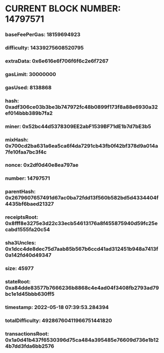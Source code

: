 # CURRENT BLOCK NUMBER: 14797571

### baseFeePerGas: 18159694923
### difficulty: 14339275608520795
### extraData: 0x6e616e6f706f6f6c2e6f7267
### gasLimit: 30000000
### gasUsed: 8138868
### hash: 0xadf306ce03b3be3b747972fc48b0899f173f8a88e6930a32ef014bbb389b7fa2
### miner: 0x52bc44d5378309EE2abF1539BF71dE1b7d7bE3b5
### mixHash: 0x700cd2ba631a6ea5ca6f4da7291cb43fb0f42bf378d9a014a7fe10faa7bc3f4c
### nonce: 0x2df0d40e8ea797ae
### number: 14797571
### parentHash: 0x2679607657491d67ac0ba72fdd13f560b582bd5d4334404f4435bf6baed21327
### receiptsRoot: 0x8fff8e3275e3d22c33ecb54613176a8f455875940d59fc25ecabd1555fa20c54
### sha3Uncles: 0x1dcc4de8dec75d7aab85b567b6ccd41ad312451b948a7413f0a142fd40d49347
### size: 45977
### stateRoot: 0xa84dde83577b7666236b8868c4e4ad04f3408fb2793ad79bc1e1d45bbb630ff5
### timestamp: 2022-05-18 07:39:53.284394
### totalDifficulty: 49286760411966751441820
### transactionsRoot: 0x1a0d41b437f6530396d75ca484a395485e76609d736e1b124b7dd3fda6bb2576
